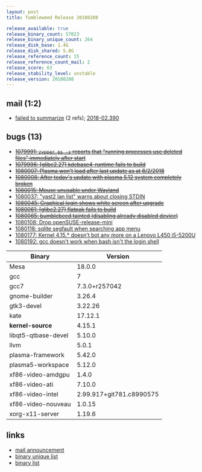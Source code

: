 ```yaml
---
layout: post
title: Tumbleweed Release 20180208

release_available: true
release_binary_count: 57023
release_binary_unique_count: 264
release_disk_base: 1.4G
release_disk_shared: 5.8G
release_reference_count: 15
release_reference_count_mail: 2
release_score: 63
release_stability_level: unstable
release_version: 20180208
---
```


## mail (1:2)

- [failed to summarize](https://lists.opensuse.org/opensuse-factory/2018-02/msg00387.html) (2 refs); [2018-02.390](https://lists.opensuse.org/opensuse-factory/2018-02/msg00390.html)

## bugs (13)

<!--more-->

- ~~[1079991: `zypper ps -s` reports that "running processes use deleted files" immediately after start](https://bugzilla.opensuse.org/show_bug.cgi?id=1079991)~~
- ~~[1079996: [glibc2.27] kdebase4-runtime fails to build](https://bugzilla.opensuse.org/show_bug.cgi?id=1079996)~~
- ~~[1080007: Plasma won't load after last update as at 8/2/2018](https://bugzilla.opensuse.org/show_bug.cgi?id=1080007)~~
- ~~[1080008: After today's update with plasma 5.12 system completely broken](https://bugzilla.opensuse.org/show_bug.cgi?id=1080008)~~
- ~~[1080015: Mouse unusable under Wayland](https://bugzilla.opensuse.org/show_bug.cgi?id=1080015)~~
- [1080037: "yast2 lan list" warns about closing STDIN](https://bugzilla.opensuse.org/show_bug.cgi?id=1080037)
- ~~[1080045: Graphical login shows white screen after upgrade](https://bugzilla.opensuse.org/show_bug.cgi?id=1080045)~~
- ~~[1080061: [glibc2.27] flatpak fails to build](https://bugzilla.opensuse.org/show_bug.cgi?id=1080061)~~
- ~~[1080065: bumblebeed tainted (disabling already disabled device)](https://bugzilla.opensuse.org/show_bug.cgi?id=1080065)~~
- [1080108: Drop openSUSE-release-mini](https://bugzilla.opensuse.org/show_bug.cgi?id=1080108)
- [1080118: sqlite segfault when searching app menu](https://bugzilla.opensuse.org/show_bug.cgi?id=1080118)
- [1080177: Kernel 4.15.* doesn't bot any more  on a Lenovo L450 i5-5200U](https://bugzilla.opensuse.org/show_bug.cgi?id=1080177)
- [1080192: gcc doesn't work when bash isn't the login shell](https://bugzilla.opensuse.org/show_bug.cgi?id=1080192)

Binary | Version
--- | ---
Mesa | 18.0.0
gcc | 7
gcc7 | 7.3.0+r257042
gnome-builder | 3.26.4
gtk3-devel | 3.22.26
kate | 17.12.1
**kernel-source** | 4.15.1
libqt5-qtbase-devel | 5.10.0
llvm | 5.0.1
plasma-framework | 5.42.0
plasma5-workspace | 5.12.0
xf86-video-amdgpu | 1.4.0
xf86-video-ati | 7.10.0
xf86-video-intel | 2.99.917+git781.c8990575
xf86-video-nouveau | 1.0.15
xorg-x11-server | 1.19.6

## links

- [mail announcement](https://lists.opensuse.org/opensuse-factory/2018-02/msg00376.html)
- [binary unique list](http://download.tumbleweed.boombatower.com/20180208/rpm.unique.list)
- [binary list](http://download.tumbleweed.boombatower.com/20180208/rpm.list)
